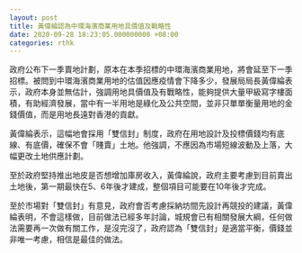 ```yaml
---
layout: post
title: 黃偉綸認為中環海濱商業用地具價值及戰略性
date: 2020-09-28 18:23:05.000000000 +08:00
categories: rthk
---
```


政府公布下一季賣地計劃，原本在本季招標的中環海濱商業用地，將會延至下一季招標。被問到中環海濱商業用地的估值因應疫情會下降多少，發展局局長黃偉綸表示，政府本身並無估計，強調用地具價值及有戰略性，能夠提供大量甲級寫字樓面積，有助經濟發展，當中有一半用地是綠化及公共空間，並非只單單衡量用地的金錢價值，而是用地長遠對香港的貢獻。

黃偉綸表示，這幅地會採用「雙信封」制度，政府在用地設計及投標價錢均有底線、有底價，確保不會「賤賣」土地。他強調，不應因為市場短線波動及上落，大幅更改土地供應計劃。

至於政府堅持推出地皮是否想增加庫房收入，黃偉綸說，政府主要考慮到目前賣出土地後，第一期最快在5、6年後才建成，整個項目可能要在10年後才完成。

至於市場對「雙信封」有意見，政府會否考慮採納坊間先設計再競投的建議，黃偉綸表明，不會這樣做，目前做法已經多年討論，城規會已有相關發展大綱，任何做法需要再一次做有關工作，是沒完沒了，政府認為「雙信封」是適當平衡，價錢並非唯一考慮，相信是最佳的做法。
